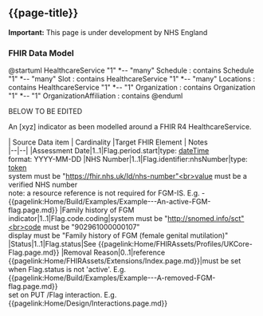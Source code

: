 ## {{page-title}}
    
  <div markdown="span" class="alert alert-warning" role="alert"><i class="fa fa-warning"></i><b> Important:</b> This page is under development by NHS England</div>

### FHIR Data Model

<plantuml>
@startuml
HealthcareService "1" *-- "many" Schedule : contains
Schedule "1" *-- "many" Slot : contains
HealthcareService "1" *-- "many" Locations : contains
HealthcareService "1" *-- "1" Organization : contains
Organization "1" *-- "1" OrganizationAffiliation : contains
@enduml
</plantuml>

BELOW TO BE EDITED

An [xyz] indicator as been modelled around a FHIR R4 HealthcareService.


<!-- should be a prooper html table not markdown due to styling and accessibility -->
| Source Data item               | Cardinality |Target FHIR Element                 | Notes         
|--|--|
|Assessment Date|1..1|Flag.period.start|type: <a href='http://hl7.org/fhir/R4/datatypes.html#dateTime'>dateTime</a><br>format: YYYY-MM-DD
|NHS Number|1..1|Flag.identifier:nhsNumber|type: <a href='http://hl7.org/fhir/R4/search.html#token'>token</a><br>system must be "https://fhir.nhs.uk/Id/nhs-number"<br>value must be a verified NHS number<br>note: a resource reference is not required for FGM-IS. E.g. - {{pagelink:Home/Build/Examples/Example---An-active-FGM-flag.page.md}} 
|Family history of FGM indicator|1..1|Flag.code.coding|system must be "http://snomed.info/sct"<br>code must be "902961000000107"<br>display must be "Family history of FGM (female genital mutilation)"
|Status|1..1|Flag.status|See {{pagelink:Home/FHIRAssets/Profiles/UKCore-Flag.page.md}}
|Removal Reason|0..1|reference {{pagelink:Home/FHIRAssets/Extensions/Index.page.md}}|must be set when Flag.status is not 'active'. E.g. {{pagelink:Home/Build/Examples/Example---A-removed-FGM-flag.page.md}} <br>set on PUT /Flag interaction. E.g. {{pagelink:Home/Design/Interactions.page.md}}